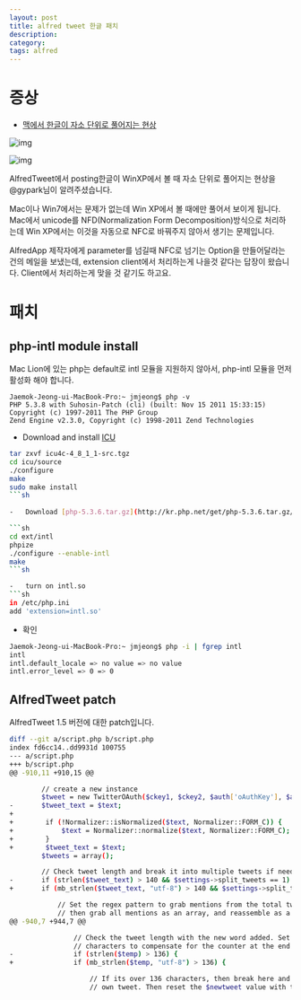 ```yaml
---
layout: post
title: alfred tweet 한글 패치
description: 
category: 
tags: alfred
---
```


# 증상

-   [맥에서 한글이 자소 단위로 풀어지는 현상](http://namoda.springnote.com/pages/4922363)

![img](//farm8.staticflickr.com/7077/7007470163_39924ff61d_o.jpg)

![img](//farm8.staticflickr.com/7073/7007485345_7446e4a659_o.jpg)

AlfredTweet에서 posting한글이 WinXP에서 볼 때 자소 단위로 풀어지는 현상을 @gypark님이
알려주셨습니다.

Mac이나 Win7에서는 문제가 없는데 Win XP에서 볼 때에만 풀어서 보이게 됩니다.  Mac에서 unicode를
NFD(Normalization Form Decomposition)방식으로 처리하는데 Win XP에서는 이것을 자동으로 NFC로 바꿔주지
않아서 생기는 문제입니다.

AlfredApp 제작자에게 parameter를 넘길때 NFC로 넘기는 Option을 만들어달라는 건의 메일을 보냈는데,
extension client에서 처리하는게 나을것 같다는 답장이 왔습니다.  Client에서 처리하는게 맞을 것 같기도
하고요.

# 패치

## php-intl module install

Mac Lion에 있는 php는 default로 intl 모듈을 지원하지 않아서, 
php-intl 모듈을 먼저 활성화 해야 합니다.

    Jaemok-Jeong-ui-MacBook-Pro:~ jmjeong$ php -v
    PHP 5.3.8 with Suhosin-Patch (cli) (built: Nov 15 2011 15:33:15) 
    Copyright (c) 1997-2011 The PHP Group
    Zend Engine v2.3.0, Copyright (c) 1998-2011 Zend Technologies
	
-   Download and install [ICU](http://download.icu-project.org/files/icu4c/4.8.1.1/icu4c-4_8_1_1-src.tgz)

```sh
tar zxvf icu4c-4_8_1_1-src.tgz
cd icu/source
./configure
make
sudo make install
```sh
	
-   Download [php-5.3.6.tar.gz](http://kr.php.net/get/php-5.3.6.tar.gz/from/a/mirror)

```sh
cd ext/intl
phpize
./configure --enable-intl
make
```sh

-   turn on intl.so
```sh
in /etc/php.ini
add 'extension=intl.so'
```

-   확인

```sh
Jaemok-Jeong-ui-MacBook-Pro:~ jmjeong$ php -i | fgrep intl
intl
intl.default_locale => no value => no value
intl.error_level => 0 => 0
```

## AlfredTweet patch

AlfredTweet 1.5 버전에 대한 patch입니다.

```sh
diff --git a/script.php b/script.php
index fd6cc14..dd9931d 100755
--- a/script.php
+++ b/script.php
@@ -910,11 +910,15 @@

        // create a new instance
        $tweet = new TwitterOAuth($ckey1, $ckey2, $auth['oAuthKey'], $auth['oAuthSecret']);
-       $tweet_text = $text;
+
+        if (!Normalizer::isNormalized($text, Normalizer::FORM_C)) {
+            $text = Normalizer::normalize($text, Normalizer::FORM_C);
+        }
+        $tweet_text = $text;
        $tweets = array();

        // Check tweet length and break it into multiple tweets if needed.
-       if (strlen($tweet_text) > 140 && $settings->split_tweets == 1) {
+       if (mb_strlen($tweet_text, "utf-8") > 140 && $settings->split_tweets == 1) {

            // Set the regex pattern to grab mentions from the total tweet
            // then grab all mentions as an array, and reassemble as a string.
@@ -940,7 +944,7 @@

                // Check the tweet length with the new word added. Set to 136 instead of 140
                // characters to compensate for the counter at the end.
-               if (strlen($temp) > 136) {
+               if (mb_strlen($temp, "utf-8") > 136) {

                    // If its over 136 characters, then break here and make the current value its
                    // own tweet. Then reset the $newtweet value with the mentioned users in the
```
